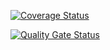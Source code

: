 [![Coverage Status](https://coveralls.io/repos/github/ULL-ESIT-INF-DSI-2122/modificacion_03_04_JoseOrlandoNinaOrellana/badge.svg?branch=master)](https://coveralls.io/github/ULL-ESIT-INF-DSI-2122/modificacion_03_04_JoseOrlandoNinaOrellana?branch=master)

[![Quality Gate Status](https://sonarcloud.io/api/project_badges/measure?project=ULL-ESIT-INF-DSI-2122_modificacion_03_04_JoseOrlandoNinaOrellana&metric=alert_status)](https://sonarcloud.io/summary/new_code?id=ULL-ESIT-INF-DSI-2122_modificacion_03_04_JoseOrlandoNinaOrellana)
